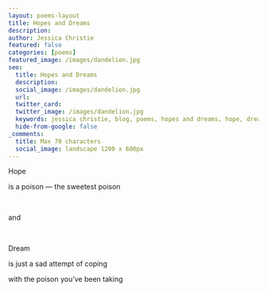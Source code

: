 ```yaml
---
layout: poems-layout
title: Hopes and Dreams
description:
author: Jessica Christie
featured: false
categories: [poems]
featured_image: /images/dandelion.jpg
seo:
  title: Hopes and Dreams
  description:
  social_image: /images/dandelion.jpg
  url:
  twitter_card:
  twitter_image: /images/dandelion.jpg
  keywords: jessica christie, blog, poems, hopes and dreams, hope, dream, poison, sad, sweetest poison, coping
  hide-from-google: false
_comments:
  title: Max 70 characters
  social_image: landscape 1200 x 600px
---
```

Hope

is a poison ― the sweetest poison

&nbsp;

and

&nbsp;

Dream

is just a sad attempt of coping

with the poison you’ve been taking

&nbsp;
